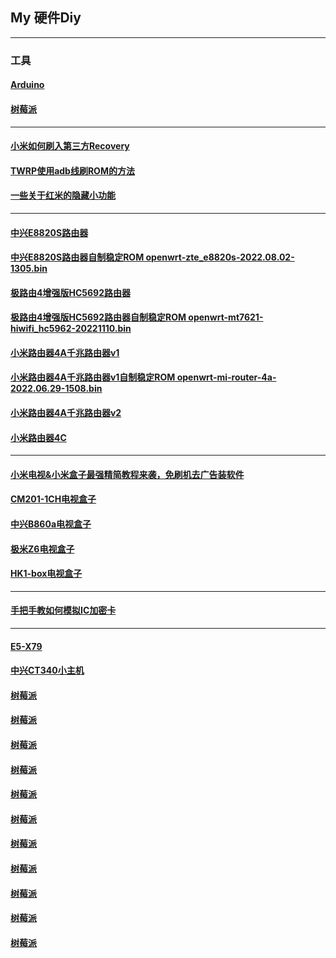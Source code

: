 ## My 硬件Diy
----------------------------------------------------------------

### 工具

#### [Arduino](https://mokk731.github.io/txt/mydiy/Arduino.txt)

#### [树莓派](https://mokk731.github.io/txt/mydiy/树莓派.txt)


----------------------------------------------------------------


#### [小米如何刷入第三方Recovery](https://mokk731.github.io/txt/mydiy/小米如何刷入第三方Recovery.txt)

#### [TWRP使用adb线刷ROM的方法](https://mokk731.github.io/txt/mydiy/TWRP使用adb线刷ROM的方法.txt)


#### [一些关于红米的隐藏小功能](https://mokk731.github.io/txt/mydiy/一些关于红米的隐藏小功能.txt)




----------------------------------------------------------------



#### [中兴E8820S路由器](https://mokk731.github.io/txt/mydiy/中兴E8820S.txt)

#### [中兴E8820S路由器自制稳定ROM openwrt-zte_e8820s-2022.08.02-1305.bin](https://mokk7310.github.io/Rom/openwrt-zte_e8820s-2022.08.02-1305.bin)



#### [极路由4增强版HC5692路由器](https://mokk731.github.io/txt/mydiy/极路由4增强版HC5692.txt)

#### [极路由4增强版HC5692路由器自制稳定ROM openwrt-mt7621-hiwifi_hc5962-20221110.bin](https://mokk7310.github.io/Rom/openwrt-mt7621-hiwifi_hc5962-20221110.bin)



#### [小米路由器4A千兆路由器v1](https://mokk731.github.io/txt/mydiy/小米路由器4A千兆v1.txt)

#### [小米路由器4A千兆路由器v1自制稳定ROM openwrt-mi-router-4a-2022.06.29-1508.bin](https://mokk7310.github.io/Rom/openwrt-mi-router-4a-2022.06.29-1508.bin)

#### [小米路由器4A千兆路由器v2](https://mokk731.github.io/txt/mydiy/小米路由器4A千兆v2.txt)


#### [小米路由器4C](https://mokk731.github.io/txt/mydiy/小米路由器4C.txt)




----------------------------------------------------------------


#### [小米电视&小米盒子最强精简教程来袭，免刷机去广告装软件](https://mokk731.github.io/txt/mydiy/小米电视&小米盒子最强精简教程来袭，免刷机去广告装软件.txt)

#### [CM201-1CH电视盒子](https://mokk731.github.io/txt/mydiy/CM201-1CH.txt)

#### [中兴B860a电视盒子](https://mokk731.github.io/txt/mydiy/中兴B860a.txt)

#### [极米Z6电视盒子](https://mokk731.github.io/txt/mydiy/极米Z6.txt)

#### [HK1-box电视盒子](https://mokk731.github.io/txt/mydiy/HK1-box.txt)

----------------------------------------------------------------


#### [手把手教如何模拟IC加密卡](https://mokk731.github.io/txt/mydiy/手把手教如何模拟IC加密卡.txt)







----------------------------------------------------------------

#### [E5-X79](https://mokk731.github.io/txt/mydiy/E5-X79.txt)

#### [中兴CT340小主机](https://mokk731.github.io/txt/mydiy/中兴CT340.txt)




#### [树莓派](https://mokk731.github.io/txt/mydiy/树莓派.txt)

#### [树莓派](https://mokk731.github.io/txt/mydiy/树莓派.txt)

#### [树莓派](https://mokk731.github.io/txt/mydiy/树莓派.txt)

#### [树莓派](https://mokk731.github.io/txt/mydiy/树莓派.txt)

#### [树莓派](https://mokk731.github.io/txt/mydiy/树莓派.txt)

#### [树莓派](https://mokk731.github.io/txt/mydiy/树莓派.txt)

#### [树莓派](https://mokk731.github.io/txt/mydiy/树莓派.txt)

#### [树莓派](https://mokk731.github.io/txt/mydiy/树莓派.txt)

#### [树莓派](https://mokk731.github.io/txt/mydiy/树莓派.txt)

#### [树莓派](https://mokk731.github.io/txt/mydiy/树莓派.txt)

#### [树莓派](https://mokk731.github.io/txt/mydiy/树莓派.txt)


















